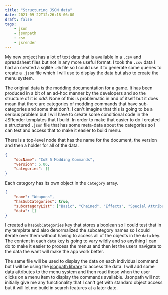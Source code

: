 ```yaml
---
title: "Structuring JSON data"
date: 2021-09-22T12:26:18-06:00
draft: false
tags:
    - json
    - jsonpath
    - csv
    - jsrender
---
```


My new project has a lot of text data that is available in a `.csv` and spreadsheet files but not in any more useful format. I took the `.csv` data I had an created a sqllite `.db` file so I could use it to generate some queries to create a `.json` file which I will use to display the data but also to create the menu system.

The original data is the modding documentation for a game. It has been produced in a bit of an ad-hoc manner by the developers and so the structure of it is *odd*. None of this is problematic in and of itself but it does mean that there are categories of modding commands that have sub-categories and some that don't. I can't imagine that this is going to be a serious problem but I will have to create some conditional code in the JSRender templates that I build. In order to make that easier to do I created a structured `.json` file that has some meta-data about the categories so I can test and access that to make it easier to build menu.

There is a top-level node that has the name for the document, the version and then a holder for all of the data.

```json
{
	"docName": "CoE 5 Modding Commands",
	"version": 5.06,
	"categories": []
}
```
Each category has its own object in the `category` array.

```json
{
    "name": "Weapons",
    "hasSubCategories": true,
    "subcategoryList": ["Basic", "Chained", "Effects", "Special Attribute", "Start"],
    "data": []
}
```
I created a `hasSubCategories` key that stores a boolean so I could test that in my template and also denormalized the subcategory names so I could iterate over them without having to access all of the objects in the `data` key. The content in each `data` key is going to vary wildly and so anything I can do to make it easier to process the menus and then let the users navigate to the data the want will make the app work better.

The same file will be used to display the data on each individual command but I will be using the [jsonpath library](https://goessner.net/articles/JsonPath/) to access the data. I will add some data attributes to the menu system and then read those when the user clicks on a menu item to display the commands available. Jsonpath will not initially give me any functionality that I can't get with standard object access but it will let me build in search features at a later date.

